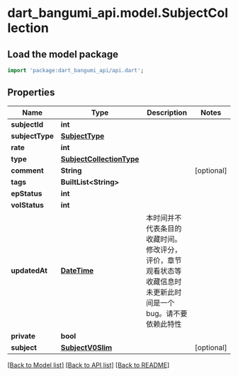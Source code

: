 # dart_bangumi_api.model.SubjectCollection

## Load the model package
```dart
import 'package:dart_bangumi_api/api.dart';
```

## Properties
Name | Type | Description | Notes
------------ | ------------- | ------------- | -------------
**subjectId** | **int** |  | 
**subjectType** | [**SubjectType**](SubjectType.md) |  | 
**rate** | **int** |  | 
**type** | [**SubjectCollectionType**](SubjectCollectionType.md) |  | 
**comment** | **String** |  | [optional] 
**tags** | **BuiltList&lt;String&gt;** |  | 
**epStatus** | **int** |  | 
**volStatus** | **int** |  | 
**updatedAt** | [**DateTime**](DateTime.md) | 本时间并不代表条目的收藏时间。修改评分，评价，章节观看状态等收藏信息时未更新此时间是一个 bug。请不要依赖此特性 | 
**private** | **bool** |  | 
**subject** | [**SubjectV0Slim**](SubjectV0Slim.md) |  | [optional] 

[[Back to Model list]](../README.md#documentation-for-models) [[Back to API list]](../README.md#documentation-for-api-endpoints) [[Back to README]](../README.md)


